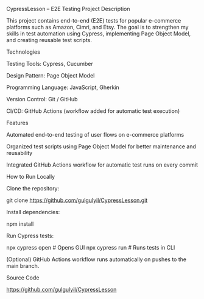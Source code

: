 CypressLesson – E2E Testing Project
Description

This project contains end-to-end (E2E) tests for popular e-commerce platforms such as Amazon, Cimri, and Etsy.
The goal is to strengthen my skills in test automation using Cypress, implementing Page Object Model, and creating reusable test scripts.

Technologies

Testing Tools: Cypress, Cucumber

Design Pattern: Page Object Model

Programming Language: JavaScript, Gherkin

Version Control: Git / GitHub

CI/CD: GitHub Actions (workflow added for automatic test execution)

Features

Automated end-to-end testing of user flows on e-commerce platforms

Organized test scripts using Page Object Model for better maintenance and reusability

Integrated GitHub Actions workflow for automatic test runs on every commit

How to Run Locally

Clone the repository:

git clone https://github.com/gulgulyil/CypressLesson.git


Install dependencies:

npm install


Run Cypress tests:

npx cypress open  # Opens GUI
npx cypress run   # Runs tests in CLI


(Optional) GitHub Actions workflow runs automatically on pushes to the main branch.

Source Code

https://github.com/gulgulyil/CypressLesson

